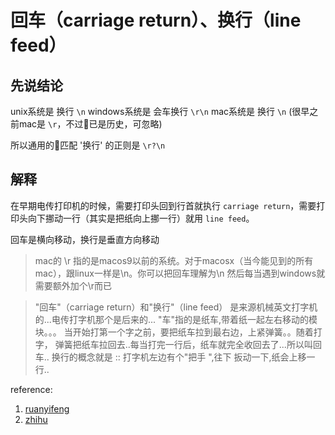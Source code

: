 # 回车（carriage return）、换行（line feed）

## 先说结论

unix系统是 换行 `\n`
windows系统是 会车换行 `\r\n`
mac系统是 换行 `\n` (很早之前mac是 `\r`，不过已是历史，可忽略)

所以通用的匹配 '换行' 的正则是 `\r?\n`

## 解释

在早期电传打印机的时候，需要打印头回到行首就执行 `carriage return`，需要打印头向下挪动一行（其实是把纸向上挪一行）就用 `line feed`。

回车是横向移动，换行是垂直方向移动

>mac的 \r 指的是macos9以前的系统。对于macosx（当今能见到的所有mac），跟linux一样是\n。你可以把回车理解为\n 然后每当遇到windows就需要额外加个\r而已

>"回车"（carriage return）和"换行"（line feed） 是来源机械英文打字机的...电传打字机那个是后来的...
"车"指的是纸车,带着纸一起左右移动的模块。。。 当开始打第一个字之前，要把纸车拉到最右边，上紧弹簧。。随着打字， 弹簧把纸车拉回去..每当打完一行后，纸车就完全收回去了...所以叫回车..
换行的概念就是 :: 打字机左边有个"把手 ",往下 扳动一下,纸会上移一行..

reference:
1. [ruanyifeng](http://www.ruanyifeng.com/blog/2006/04/post_213.html)
2. [zhihu](https://www.zhihu.com/question/25506312)